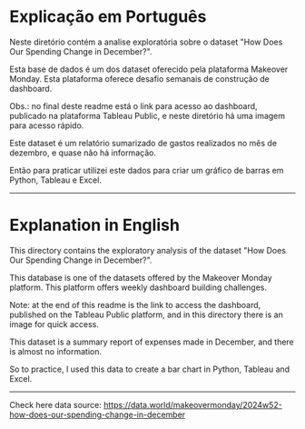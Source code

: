 # Explicação em Português

Neste diretório contém a analise exploratória sobre o dataset "How Does Our Spending Change in December?".

Esta base de dados é um dos dataset oferecido pela plataforma Makeover Monday. Esta plataforma oferece desafio semanais de construção de dashboard.

Obs.: no final deste readme está o link para acesso ao dashboard, publicado na plataforma Tableau Public, e neste diretório há uma imagem para acesso rápido.

Este dataset é um relatório sumarizado de gastos realizados no mês de dezembro, e quase não há informação.

Então para praticar utilizei este dados para criar um gráfico de barras em Python, Tableau e Excel.


---

# Explanation in English

This directory contains the exploratory analysis of the dataset "How Does Our Spending Change in December?".

This database is one of the datasets offered by the Makeover Monday platform. This platform offers weekly dashboard building challenges.

Note: at the end of this readme is the link to access the dashboard, published on the Tableau Public platform, and in this directory there is an image for quick access.

This dataset is a summary report of expenses made in December, and there is almost no information.

So to practice, I used this data to create a bar chart in Python, Tableau and Excel.

---

Check here data source: https://data.world/makeovermonday/2024w52-how-does-our-spending-change-in-december
